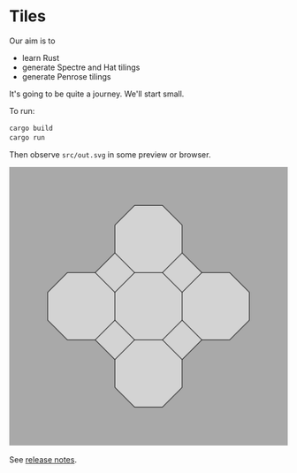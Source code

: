 # Tiles

Our aim is to

* learn Rust
* generate Spectre and Hat tilings
* generate Penrose tilings

It's going to be quite a journey.  We'll start small.

To run:

```sh
cargo build
cargo run
```

Then observe `src/out.svg` in some preview or browser.

![Output](./out.svg)

See [release notes](./RELEASES.md).